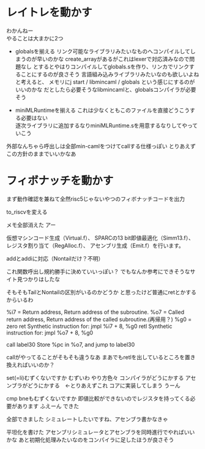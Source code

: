# レイトレを動かす
わかんねー  
やることは大まかに2つ  

* globalsを揃える
リンク可能なライブラリみたいなものへコンパイルしてしまうのが早いのかな
create_arrayがあるがこれはlexerで対応済みなので問題なし
とするとやはりコンパイルしてglobals.sを作り、リンカでリンクすることにするのが良さそう
言語組み込みライブラリみたいなのも欲しいよねと考えると、
メモリにj start / libmincaml / globals という感じにするのがいいのかな
だとしたら必要そうなlibmincamlと、globalsコンパイラが必要そう

* miniMLRuntimeを揃える
これは少なくともこのファイルを直接どうこうする必要はない  
逐次ライブラリに追加するなりminiMLRuntime.sを用意するなりしてやっていこう

外部なんちゃら呼出しは全部min-camlをつけてcallする仕様っぽい
とりあえずこの方針のままでいいかなあ

# フィボナッチを動かす
まず動作確認を兼ねて全然risc5じゃないやつのフィボナッチコードを出力

to_riscvを変える

メモ全部消えた
アー

仮想マシンコード生成（Virtual.f）、
SPARCの13 bit即値最適化（Simm13.f）、
レジスタ割り当て（RegAlloc.f）、
アセンブリ生成（Emit.f）を行います。

addとaddiに対応（Nontailだけ？不明）

これ関数呼出し規約勝手に決めていいっぽい？
でもなんか参考にできそうなサイト見つかりはしたな

そもそもTailとNontailの区別がいるのかどうか
と思ったけど普通にretとかするからいるわ

%i7 = Return address, Return address of the subroutine.
%o7 = Called return address, Return address of the called subroutine.(再帰用？)
%g0 = zero
ret Synthetic instruction for: jmpl %i7 + 8, %g0
retl Synthetic instruction for: jmpl %o7 + 8, %g0

call label30 Store %pc in %o7, and jump to label30

callがやってることがそもそも違うなあ
まあでもretlを出しているところを置き換えればいいのか？

set(=li)むずくないですか
むずいわ
やり方色々
コンパイラがどうにかする
アセンブラがどうにかする　←とりあえずこれ
コアに実装してしまう
うーん

cmp bneもむずくないですか
即値比較ができないのでレジスタを持ってくる必要があります
ふえーん
できた

全部できました
シミュレートしたいですね、アセンブラ書かなきゃ

平坦化を書けた
アセンブリシミュレータとアセンブラを同時進行でやればいいかな
あと初期化処理みたいなのをコンパイラに足したほうが良さそう

